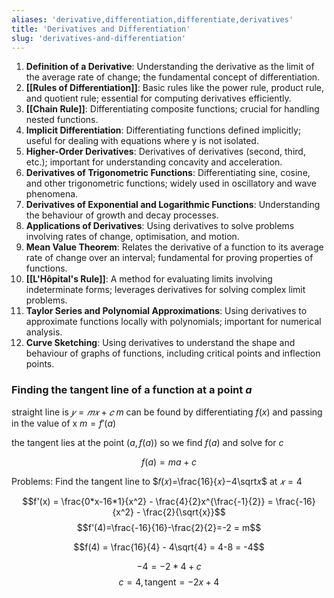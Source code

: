 ```yaml
---
aliases: 'derivative,differentiation,differentiate,derivatives'
title: 'Derivatives and Differentiation'
slug: 'derivatives-and-differentiation'
---
```


1. **Definition of a Derivative**: Understanding the derivative as the limit of the average rate of change; the fundamental concept of differentiation.
2. **[[Rules of Differentiation]]**: Basic rules like the power rule, product rule, and quotient rule; essential for computing derivatives efficiently.
3. **[[Chain Rule]]**: Differentiating composite functions; crucial for handling nested functions.
4. **Implicit Differentiation**: Differentiating functions defined implicitly; useful for dealing with equations where y is not isolated.
5. **Higher-Order Derivatives**: Derivatives of derivatives (second, third, etc.); important for understanding concavity and acceleration.
6. **Derivatives of Trigonometric Functions**: Differentiating sine, cosine, and other trigonometric functions; widely used in oscillatory and wave phenomena.
7. **Derivatives of Exponential and Logarithmic Functions**: Understanding the behaviour of growth and decay processes.
8. **Applications of Derivatives**: Using derivatives to solve problems involving rates of change, optimisation, and motion.
9. **Mean Value Theorem**: Relates the derivative of a function to its average rate of change over an interval; fundamental for proving properties of functions.
10. **[[L'Hôpital's Rule]]**: A method for evaluating limits involving indeterminate forms; leverages derivatives for solving complex limit problems.
11. **Taylor Series and Polynomial Approximations**: Using derivatives to approximate functions locally with polynomials; important for numerical analysis.
12. **Curve Sketching**: Using derivatives to understand the shape and behaviour of graphs of functions, including critical points and inflection points.




### Finding the tangent line of a function at a point $a$
straight line is $𝑦=𝑚𝑥+𝑐$
$m$ can be found by differentiating $f(x)$ and passing in the value of x $m=f'(a)$

the tangent lies at the point $(a, f(a))$ so we find $f(a)$ and solve for $c$

$$f(a) = ma + c$$

Problems:
Find the tangent line to $𝑓(𝑥)=\frac{16}{𝑥}−4\sqrt𝑥$ at $𝑥=4$

$$f'(x) = \frac{0*x-16*1}{x^2} - \frac{4}{2}x^{\frac{-1}{2}} = \frac{-16}{x^2} - \frac{2}{\sqrt{x}}$$
$$f'(4)=\frac{-16}{16}-\frac{2}{2}=-2 = m$$

$$f(4) = \frac{16}{4} - 4\sqrt{4} = 4-8 = -4$$

$$-4 = -2*4 + c$$
$$c=4, \text{tangent} = -2x + 4$$